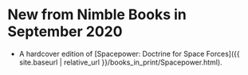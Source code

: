# New from Nimble Books in September 2020

- A hardcover edition of [Spacepower: Doctrine for Space Forces]({{ site.baseurl | relative_url }}/books_in_print/Spacepower.html).